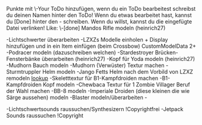 Punkte mit \\-Your ToDo hinzufügen, wenn du ein ToDo bearbeitest schreibst du deinen Namen hinter den ToDo!
Wenn du etwas bearbeitet hast, kannst du [Done] hinter den - schreiben.
Wenn du willst, kannst du die eingefügte Datei verlinken!
Like: \\-[done] Mandos Rifle modeln (heinrich27)


\-Lichtschwerter überarbeiten
\-LZXZs Modelle einholen + Display hinzufügen und in ein Item einfügen (beim Crossbow) CustomModelData 2+
\-Podracer modeln (dazuschreiben welchen)
\-Stardestroyer Brücken-Fensterbänke überarbeiten (heinrich27)
\-Kopf für Yoda modeln (heinrich27)
\-Mudhorn Bauch modeln
\-Mudhorn (Verwüster) Textur machen
\-Sturmtruppler Helm modeln
\-Jango Fetts Helm nach dem Vorbild von LZXZ remodeln [lookup](https://sketchfab.com/3d-models/the-mandalorian-helmet-minecraft-88f2452ae3ff4a1d9d9ee6713fe9a98b)
\-Skeletttextur für B1-Kampfdroiden machen
\-B1-Kampfdroiden Kopf modeln
\-Chewbaca Textur für 1 Zombie Villager Beruf der Wahl machen
\-BB-8 modeln
\-Imperiale Droiden (diese kleinen die wie Särge aussehen) modeln
\-Blaster modeln/überarbeiten
\-


\-Lichtschwertsounds raussuchen/Synthesizern !Copyrightfrei
\-Jetpack Sounds raussuchen !Copyright
